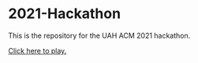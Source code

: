 # 2021-Hackathon
This is the repository for the UAH ACM 2021 hackathon.

[Click here to play.](https://battlehardened64.github.io/2021-Hackathon/)

